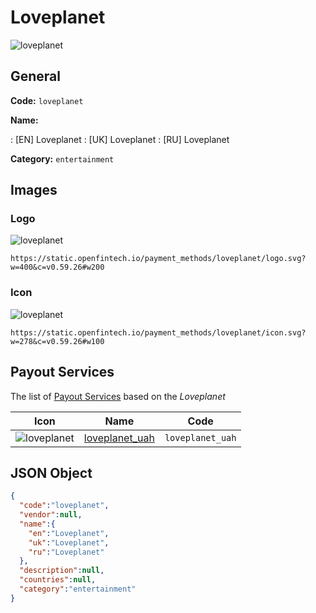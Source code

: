 
# Loveplanet 
![loveplanet](https://static.openfintech.io/payment_methods/loveplanet/logo.svg?w=400&c=v0.59.26#w200)  

## General 
**Code:** `loveplanet` 
 
**Name:** 
 
:	[EN] Loveplanet 
:	[UK] Loveplanet 
:	[RU] Loveplanet 
 
**Category:** `entertainment` 
 

## Images 

### Logo 
![loveplanet](https://static.openfintech.io/payment_methods/loveplanet/logo.svg?w=400&c=v0.59.26#w200)  

```
https://static.openfintech.io/payment_methods/loveplanet/logo.svg?w=400&c=v0.59.26#w200
```  

### Icon 
![loveplanet](https://static.openfintech.io/payment_methods/loveplanet/icon.svg?w=278&c=v0.59.26#w100)  

```
https://static.openfintech.io/payment_methods/loveplanet/icon.svg?w=278&c=v0.59.26#w100
```  

## Payout Services 
 
The list of [Payout Services](/payout-services/) based on the _Loveplanet_ 

|Icon|Name|Code| 
|:---:|:---:|:---:| 
|![loveplanet](https://static.openfintech.io/payout_methods/loveplanet/icon.png?w=278&c=v0.59.26#w40) |[loveplanet_uah](/payout-services/loveplanet_uah/)|`loveplanet_uah`| 
 

## JSON Object 

```json
{
  "code":"loveplanet",
  "vendor":null,
  "name":{
    "en":"Loveplanet",
    "uk":"Loveplanet",
    "ru":"Loveplanet"
  },
  "description":null,
  "countries":null,
  "category":"entertainment"
}
```  
